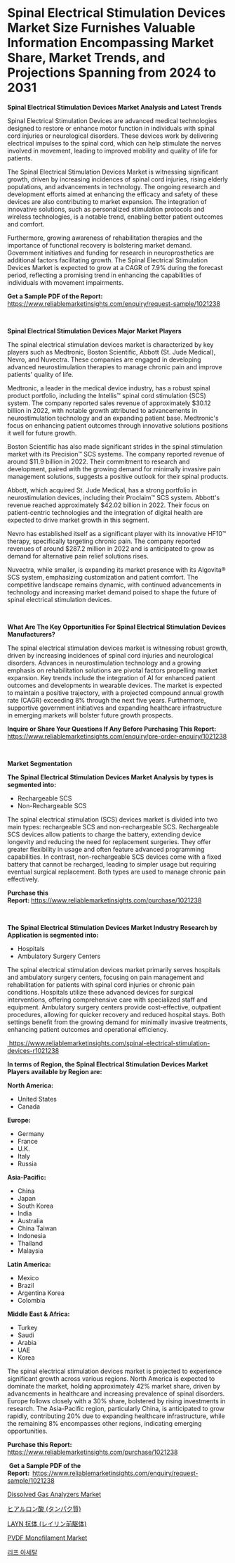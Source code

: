 <p><h1>Spinal Electrical Stimulation Devices Market Size Furnishes Valuable Information Encompassing Market Share, Market Trends, and Projections Spanning from 2024 to 2031</h1></p><p><strong>Spinal Electrical Stimulation Devices Market Analysis and Latest Trends</strong></p>
<p><p>Spinal Electrical Stimulation Devices are advanced medical technologies designed to restore or enhance motor function in individuals with spinal cord injuries or neurological disorders. These devices work by delivering electrical impulses to the spinal cord, which can help stimulate the nerves involved in movement, leading to improved mobility and quality of life for patients.</p><p>The Spinal Electrical Stimulation Devices Market is witnessing significant growth, driven by increasing incidences of spinal cord injuries, rising elderly populations, and advancements in technology. The ongoing research and development efforts aimed at enhancing the efficacy and safety of these devices are also contributing to market expansion. The integration of innovative solutions, such as personalized stimulation protocols and wireless technologies, is a notable trend, enabling better patient outcomes and comfort.</p><p>Furthermore, growing awareness of rehabilitation therapies and the importance of functional recovery is bolstering market demand. Government initiatives and funding for research in neuroprosthetics are additional factors facilitating growth. The Spinal Electrical Stimulation Devices Market is expected to grow at a CAGR of 7.9% during the forecast period, reflecting a promising trend in enhancing the capabilities of individuals with movement impairments.</p></p>
<p><strong>Get a Sample PDF of the Report:&nbsp;</strong> <a href="https://www.reliablemarketinsights.com/enquiry/request-sample/1021238">https://www.reliablemarketinsights.com/enquiry/request-sample/1021238</a></p>
<p>&nbsp;</p>
<p><strong>Spinal Electrical Stimulation Devices Major Market Players</strong></p>
<p><p>The spinal electrical stimulation devices market is characterized by key players such as Medtronic, Boston Scientific, Abbott (St. Jude Medical), Nevro, and Nuvectra. These companies are engaged in developing advanced neurostimulation therapies to manage chronic pain and improve patients' quality of life.</p><p>Medtronic, a leader in the medical device industry, has a robust spinal product portfolio, including the Intellis™ spinal cord stimulation (SCS) system. The company reported sales revenue of approximately $30.12 billion in 2022, with notable growth attributed to advancements in neurostimulation technology and an expanding patient base. Medtronic's focus on enhancing patient outcomes through innovative solutions positions it well for future growth.</p><p>Boston Scientific has also made significant strides in the spinal stimulation market with its Precision™ SCS systems. The company reported revenue of around $11.9 billion in 2022. Their commitment to research and development, paired with the growing demand for minimally invasive pain management solutions, suggests a positive outlook for their spinal products.</p><p>Abbott, which acquired St. Jude Medical, has a strong portfolio in neurostimulation devices, including their Proclaim™ SCS system. Abbott's revenue reached approximately $42.02 billion in 2022. Their focus on patient-centric technologies and the integration of digital health are expected to drive market growth in this segment.</p><p>Nevro has established itself as a significant player with its innovative HF10™ therapy, specifically targeting chronic pain. The company reported revenues of around $287.2 million in 2022 and is anticipated to grow as demand for alternative pain relief solutions rises.</p><p>Nuvectra, while smaller, is expanding its market presence with its Algovita® SCS system, emphasizing customization and patient comfort. The competitive landscape remains dynamic, with continued advancements in technology and increasing market demand poised to shape the future of spinal electrical stimulation devices.</p></p>
<p>&nbsp;</p>
<p><strong>What Are The Key Opportunities For Spinal Electrical Stimulation Devices Manufacturers?</strong></p>
<p><p>The spinal electrical stimulation devices market is witnessing robust growth, driven by increasing incidences of spinal cord injuries and neurological disorders. Advances in neurostimulation technology and a growing emphasis on rehabilitation solutions are pivotal factors propelling market expansion. Key trends include the integration of AI for enhanced patient outcomes and developments in wearable devices. The market is expected to maintain a positive trajectory, with a projected compound annual growth rate (CAGR) exceeding 8% through the next five years. Furthermore, supportive government initiatives and expanding healthcare infrastructure in emerging markets will bolster future growth prospects.</p></p>
<p><strong>Inquire or Share Your Questions If Any Before Purchasing This Report:</strong> <a href="https://www.reliablemarketinsights.com/enquiry/pre-order-enquiry/1021238">https://www.reliablemarketinsights.com/enquiry/pre-order-enquiry/1021238</a></p>
<p>&nbsp;</p>
<p><strong>Market Segmentation</strong></p>
<p><strong>The Spinal Electrical Stimulation Devices Market Analysis by types is segmented into:</strong></p>
<p><ul><li>Rechargeable SCS</li><li>Non-Rechargeable SCS</li></ul></p>
<p><p>The spinal electrical stimulation (SCS) devices market is divided into two main types: rechargeable SCS and non-rechargeable SCS. Rechargeable SCS devices allow patients to charge the battery, extending device longevity and reducing the need for replacement surgeries. They offer greater flexibility in usage and often feature advanced programming capabilities. In contrast, non-rechargeable SCS devices come with a fixed battery that cannot be recharged, leading to simpler usage but requiring eventual surgical replacement. Both types are used to manage chronic pain effectively.</p></p>
<p><strong>Purchase this Report:&nbsp;</strong><a href="https://www.reliablemarketinsights.com/purchase/1021238">https://www.reliablemarketinsights.com/purchase/1021238</a></p>
<p>&nbsp;</p>
<p><strong>The Spinal Electrical Stimulation Devices Market Industry Research by Application is segmented into:</strong></p>
<p><ul><li>Hospitals</li><li>Ambulatory Surgery Centers</li></ul></p>
<p><p>The spinal electrical stimulation devices market primarily serves hospitals and ambulatory surgery centers, focusing on pain management and rehabilitation for patients with spinal cord injuries or chronic pain conditions. Hospitals utilize these advanced devices for surgical interventions, offering comprehensive care with specialized staff and equipment. Ambulatory surgery centers provide cost-effective, outpatient procedures, allowing for quicker recovery and reduced hospital stays. Both settings benefit from the growing demand for minimally invasive treatments, enhancing patient outcomes and operational efficiency.</p></p>
<p><a href="https://www.reliablemarketinsights.com/spinal-electrical-stimulation-devices-r1021238">&nbsp;https://www.reliablemarketinsights.com/spinal-electrical-stimulation-devices-r1021238</a></p>
<p><strong>In terms of Region, the Spinal Electrical Stimulation Devices Market Players available by Region are:</strong></p>
<p>
    <p> <strong> North America: </strong>
        <ul>
            <li>United States</li>
            <li>Canada</li>
        </ul>
        </p> 
    <p> <strong> Europe: </strong>
        <ul>
            <li>Germany</li>
            <li>France</li>
            <li>U.K.</li>
            <li>Italy</li>
            <li>Russia</li>
        </ul>
        </p> 
    <p> <strong> Asia-Pacific: </strong>
        <ul>
            <li>China</li>
            <li>Japan</li>
            <li>South Korea</li>
            <li>India</li>
            <li>Australia</li>
            <li>China Taiwan</li>
            <li>Indonesia</li>
            <li>Thailand</li>
            <li>Malaysia</li>
        </ul>
        </p> 
    <p> <strong> Latin America: </strong>
        <ul>
            <li>Mexico</li>
            <li>Brazil</li>
            <li>Argentina Korea</li>
            <li>Colombia</li>
        </ul>
        </p> 
    <p> <strong> Middle East & Africa: </strong>
        <ul>
            <li>Turkey</li>
            <li>Saudi</li>
            <li>Arabia</li>
            <li>UAE</li>
            <li>Korea</li>
        </ul>
    </p>
    </p>
<p><p>The spinal electrical stimulation devices market is projected to experience significant growth across various regions. North America is expected to dominate the market, holding approximately 42% market share, driven by advancements in healthcare and increasing prevalence of spinal disorders. Europe follows closely with a 30% share, bolstered by rising investments in research. The Asia-Pacific region, particularly China, is anticipated to grow rapidly, contributing 20% due to expanding healthcare infrastructure, while the remaining 8% encompasses other regions, indicating emerging opportunities.</p></p>
<p><strong>Purchase this Report: </strong><a href="https://www.reliablemarketinsights.com/purchase/1021238">https://www.reliablemarketinsights.com/purchase/1021238</a></p>
<p>&nbsp;<strong>Get a Sample PDF of the Report:&nbsp;&nbsp;</strong><a href="https://www.reliablemarketinsights.com/enquiry/request-sample/1021238">https://www.reliablemarketinsights.com/enquiry/request-sample/1021238</a></p>
<p><strong></strong></p>
<p><p><a href="https://www.linkedin.com/pulse/dissolved-gas-analyzers-market-growth-outlook-from-2024-c50lc?trackingId=Hy1tiHqpQryjeTpb%2FKxQcw%3D%3D">Dissolved Gas Analyzers Market</a></p><p><a href="https://medium.com/@vellajacobi2023/hyaluronan-protein-market-%E3%81%AE%E3%82%B0%E3%83%AD%E3%83%BC%E3%83%90%E3%83%AB%E5%B8%82%E5%A0%B4%E6%A6%82%E8%A6%81%E3%81%AF-%E4%B8%96%E7%95%8C%E3%81%8A%E3%82%88%E3%81%B3%E4%B8%BB%E8%A6%81%E5%B8%82%E5%A0%B4%E3%81%AB%E3%81%8A%E3%81%91%E3%82%8B%E6%A5%AD%E7%95%8C%E3%81%AB%E5%BD%B1%E9%9F%BF%E3%82%92%E4%B8%8E%E3%81%88%E3%82%8B%E4%B8%BB%E8%A6%81%E3%81%AA%E3%83%88%E3%83%AC%E3%83%B3%E3%83%89%E3%81%AB%E3%81%A4%E3%81%84%E3%81%A6-%E7%8B%AC%E8%87%AA%E3%81%AE%E8%A6%96%E7%82%B9%E3%82%92%E6%8F%90%E4%BE%9B%E3%81%97%E3%81%BE%E3%81%99-2f74ff4b6c9d">ヒアルロン酸 (タンパク質)</a></p><p><a href="https://medium.com/@vellajacobi2023/layn-antibody-layilin-precursor-market-%E3%81%AF-%E3%82%B3%E3%82%B9%E3%83%88%E7%AE%A1%E7%90%86%E3%81%A8%E5%8A%B9%E7%8E%87%E5%90%91%E4%B8%8A%E3%82%92%E5%84%AA%E5%85%88%E3%81%97%E3%81%BE%E3%81%99-%E3%81%95%E3%82%89%E3%81%AB-%E5%A0%B1%E5%91%8A%E6%9B%B8%E3%81%AF%E5%B8%82%E5%A0%B4%E3%81%AE%E9%9C%80%E8%A6%81%E9%9D%A2%E3%81%A8%E4%BE%9B%E7%B5%A6%E9%9D%A2%E3%81%AE%E4%B8%A1%E6%96%B9%E3%82%92%E3%82%AB%E3%83%90%E3%83%BC%E3%81%97%E3%81%A6%E3%81%84%E3%81%BE%E3%81%99-layn-57587ac416b9">LAYN 抗体 (レイリン前駆体)</a></p><p><a href="https://issuu.com/reportprime-2/docs/pvdf-monofilament-market-size-2030._af65a2b8269f49">PVDF Monofilament Market</a></p><p><a href="https://medium.com/@eiehrdy77/%EC%84%B8%EA%B3%84-leaf-acetal-market-%EC%9D%80-2024%EC%97%90%EC%84%9C-2031%EB%A1%9C-%EC%97%B0%ED%8F%89%EA%B7%A0-%EC%A6%9D%EA%B0%80%EC%9C%A8%EC%9D%84-%EB%B3%B4%EC%9D%BC-%EA%B2%83%EC%9C%BC%EB%A1%9C-%EC%98%88%EC%83%81%EB%90%A9%EB%8B%88%EB%8B%A4-713aca63aacc">리프 아세탈</a></p></p>